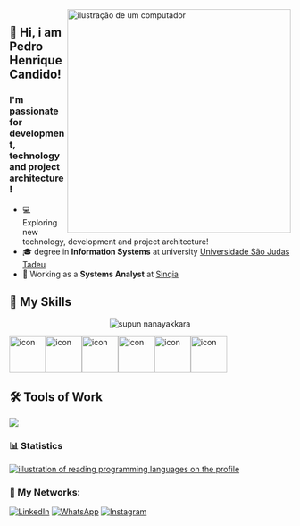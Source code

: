 <img src="https://user-images.githubusercontent.com/74038190/229223156-0cbdaba9-3128-4d8e-8719-b6b4cf741b67.gif" alt="ilustração de um computador" min-width="400px" max-width="400px" width="400px" align="right">

## 🖖 Hi, i am <strong>Pedro Henrique Candido!</strong>
<h3> I'm passionate for development, technology and project architecture!</h3>

- 💻 Exploring new technology, development and project architecture!
- 🎓 degree in **Information Systems** at university <a href="https://www.usjt.br/">Universidade São Judas Tadeu</a>
- 💼 Working as a **Systems Analyst** at <a href="https://sinqia.com.br/">Sinqia</a>

## 🚀 My Skills

<p align="center"> 
 <img src="https://komarev.com/ghpvc/?username=supuna97&label=Profile%20views&color=0e75b6&style=flat" alt="supun nanayakkara" /> 
<!--  <img src="https://img.shields.io/badge/Languages-Python | Java | PHP | Typescript | Node | React -green.svg" alt="supun nanayakkara's languages" /> -->
<!--  <img alt="Profile followers" src="https://img.shields.io/github/followers/supuna97"> -->
</p>

<div style="display: flex; align-items: flex-start;">
 <img src="https://techstack-generator.vercel.app/ts-icon.svg" alt="icon" width="65" height="65" />
 <img src="https://techstack-generator.vercel.app/js-icon.svg" alt="icon" width="65" height="65" />
 <img src="https://techstack-generator.vercel.app/csharp-icon.svg" alt="icon" width="65" height="65" />
 <img src="https://techstack-generator.vercel.app/graphql-icon.svg" alt="icon" width="65" height="65" />
 <img src="https://techstack-generator.vercel.app/github-icon.svg" alt="icon" width="65" height="65" />
 <img src="https://techstack-generator.vercel.app/docker-icon.svg" alt="icon" width="65" height="65" />
</div>

## 🛠️ Tools of Work

<p align="left">
  <a href="https://skillicons.dev">
    <img src="https://skillicons.dev/icons?i=visualstudio,vscode,git,docker" />
  </a>
</p>

### 📊 Statistics

<a href="https://github.com/pedro-henrique06" title="language mapping illustration">
  <img align="center" src="https://github-readme-stats.vercel.app/api/top-langs/?username=pedro-henrique06&theme=dracula&hide_langs_below=1" alt="illustration of reading programming languages ​​on the profile"/>
</a>

<br>

### 📱 My Networks:

<p align="left">
  <a href="https://www.linkedin.com/in/pedro-henrique06" title="LinkedIn">
  <img src="https://img.shields.io/badge/-Linkedin-0e76a8?style=flat-square&logo=Linkedin&logoColor=white&link=/" alt="LinkedIn"/></a>

  <a href="https://wa.me/5511993334571" title="WhatsApp">
  <img src="https://img.shields.io/badge/-WhatsApp-25d366?style=flat-square&labelColor=25d366&logo=whatsapp&logoColor=white&link=" alt="WhatsApp"/></a>

  <a href="https://www.instagram.com/pedro-henrique06/" title="Instagram">
  <img src="https://img.shields.io/badge/-Instagram-DF0174?style=flat-square&labelColor=DF0174&logo=instagram&logoColor=white&link=" alt="Instagram"/></a>
</p>
